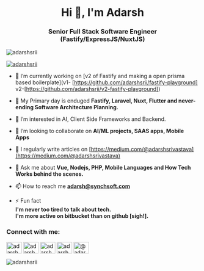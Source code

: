 <h1 align="center">Hi 👋, I'm Adarsh</h1>
<h3 align="center"> Senior Full Stack Software Engineer (Fastify/ExpressJS/NuxtJS) </h3>

<p align="left"> <img src="https://komarev.com/ghpvc/?username=adarshsrii&label=Profile%20views&color=0e75b6&style=flat" alt="adarshsrii" /> </p>

<p align="left"> <a href="https://twitter.com/adarshsrii" target="blank"><img src="https://img.shields.io/twitter/follow/adarshsrii?logo=twitter&style=for-the-badge" alt="adarshsrii" /></a> </p>

- 🔭 I’m currently working on [v2 of Fastify and making a open prisma based boilerplate](v1- [https://github.com/adarshsrii/fastify-playground] v2-[https://github.com/adarshsrii/v2-fastify-playground])
  <br/>

- 🌱 My Primary day is enduged **Fastify, Laravel, Nuxt, Flutter and never-ending Software Architecture Planning.**<br/>

- 👀 I’m interested in AI, Client Side Frameworks and Backend.

- 👯 I’m looking to collaborate on **AI/ML projects, SAAS apps, Mobile Apps**<br/>

- 📝 I regularly write articles on [https://medium.com/@adarshsrivastava](https://medium.com/@adarshsrivastava)<br/>

- 💬 Ask me about **Vue, Nodejs, PHP, Mobile Languages and How Tech Works behind the scenes.**<br/>

- 📫 How to reach me **adarsh@synchsoft.com**<br/>

- ⚡ Fun fact <br/> **I'm never too tired to talk about tech.** <br/> **I'm more active on bitbucket than on github [sigh!].**<br/>


<h3 align="left">Connect with me:</h3>
<p align="left">
<a href="https://twitter.com/adarshsrii" target="blank"><img align="center" src="https://raw.githubusercontent.com/rahuldkjain/github-profile-readme-generator/master/src/images/icons/Social/twitter.svg" alt="adarshsrii" height="30" width="40" /></a>
<a href="https://linkedin.com/in/adarshsrii" target="blank"><img align="center" src="https://raw.githubusercontent.com/rahuldkjain/github-profile-readme-generator/master/src/images/icons/Social/linked-in-alt.svg" alt="adarshsrii" height="30" width="40" /></a>
<a href="https://fb.com/adarshsrii" target="blank"><img align="center" src="https://raw.githubusercontent.com/rahuldkjain/github-profile-readme-generator/master/src/images/icons/Social/facebook.svg" alt="adarshsrii" height="30" width="40" /></a>
<a href="https://instagram.com/adarshsrii" target="blank"><img align="center" src="https://raw.githubusercontent.com/rahuldkjain/github-profile-readme-generator/master/src/images/icons/Social/instagram.svg" alt="adarshsrii" height="30" width="40" /></a>
<a href="https://medium.com/@adarshsrivastava" target="blank"><img align="center" src="https://raw.githubusercontent.com/rahuldkjain/github-profile-readme-generator/master/src/images/icons/Social/medium.svg" alt="@adarshsrivastava" height="30" width="40" /></a>
</p>
<p><img align="center" class="bigscreen rounded mx-auto d-block" src="https://github-readme-streak-stats.herokuapp.com/?user=adarshsrii&" alt="adarshsrii" /></p>

